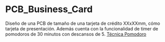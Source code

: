 # PCB_Business_Card
Diseño de una PCB de tamaño de una tarjeta de crédito XXxXXmm, cómo tarjeta de presentación. Además cuenta con la funcionalidad de timer de pomodoros de 30 minutos con descansos de 5. [Técnica Pomodoro](https://es.wikipedia.org/wiki/T%C3%A9cnica_Pomodoro)
